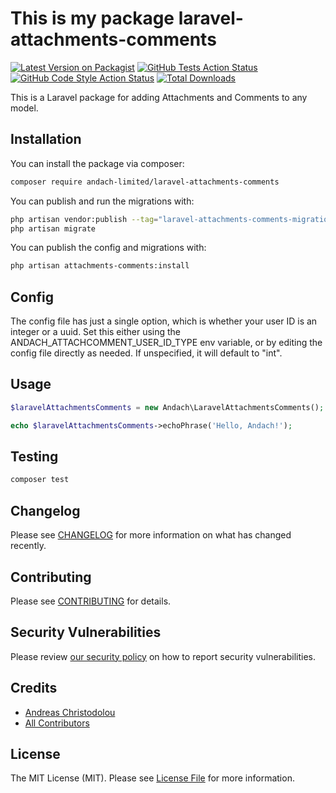 # This is my package laravel-attachments-comments

[![Latest Version on Packagist](https://img.shields.io/packagist/v/andach/laravel-attachments-comments.svg?style=flat-square)](https://packagist.org/packages/andach/laravel-attachments-comments)
[![GitHub Tests Action Status](https://img.shields.io/github/actions/workflow/status/andach/laravel-attachments-comments/run-tests.yml?branch=main&label=tests&style=flat-square)](https://github.com/andach/laravel-attachments-comments/actions?query=workflow%3Arun-tests+branch%3Amain)
[![GitHub Code Style Action Status](https://img.shields.io/github/actions/workflow/status/andach/laravel-attachments-comments/fix-php-code-style-issues.yml?branch=main&label=code%20style&style=flat-square)](https://github.com/andach/laravel-attachments-comments/actions?query=workflow%3A"Fix+PHP+code+style+issues"+branch%3Amain)
[![Total Downloads](https://img.shields.io/packagist/dt/andach/laravel-attachments-comments.svg?style=flat-square)](https://packagist.org/packages/andach/laravel-attachments-comments)

This is a Laravel package for adding Attachments and Comments to any model.

## Installation

You can install the package via composer:

```bash
composer require andach-limited/laravel-attachments-comments
```

You can publish and run the migrations with:

```bash
php artisan vendor:publish --tag="laravel-attachments-comments-migrations"
php artisan migrate
```

You can publish the config and migrations with:

```bash
php artisan attachments-comments:install
```

## Config

The config file has just a single option, which is whether your user ID is an integer or a uuid. Set this either using the ANDACH_ATTACHCOMMENT_USER_ID_TYPE env variable, or by editing the config file directly as needed. If unspecified, it will default to "int".

## Usage

```php
$laravelAttachmentsComments = new Andach\LaravelAttachmentsComments();

echo $laravelAttachmentsComments->echoPhrase('Hello, Andach!');
```

## Testing

```bash
composer test
```

## Changelog

Please see [CHANGELOG](CHANGELOG.md) for more information on what has changed recently.

## Contributing

Please see [CONTRIBUTING](CONTRIBUTING.md) for details.

## Security Vulnerabilities

Please review [our security policy](../../security/policy) on how to report security vulnerabilities.

## Credits

- [Andreas Christodolou](https://github.com/andach-andreas)
- [All Contributors](../../contributors)

## License

The MIT License (MIT). Please see [License File](LICENSE.md) for more information.
